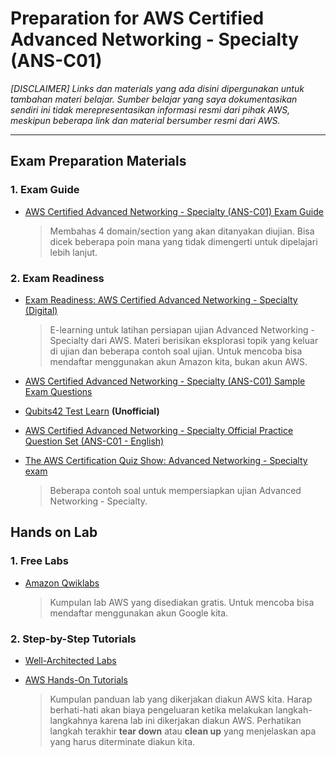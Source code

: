 # Preparation for AWS Certified Advanced Networking - Specialty (ANS-C01)
_[DISCLAIMER] Links dan materials yang ada disini dipergunakan untuk tambahan materi belajar. Sumber belajar yang saya dokumentasikan sendiri ini tidak merepresentasikan informasi resmi dari pihak AWS, meskipun beberapa link dan material bersumber resmi dari AWS._

---
## Exam Preparation Materials
### 1. Exam Guide
- [AWS Certified Advanced Networking - Specialty (ANS-C01) Exam Guide](https://d1.awsstatic.com/training-and-certification/docs-advnetworking-spec/AWS-Certified-Advanced-Networking-Specialty_Exam-Guide.pdf)

    > Membahas 4 domain/section yang akan ditanyakan diujian. Bisa dicek beberapa poin mana yang tidak dimengerti untuk dipelajari lebih lanjut.

### 2. Exam Readiness
- [Exam Readiness: AWS Certified Advanced Networking - Specialty (Digital)](https://explore.skillbuilder.aws/learn/course/internal/view/elearning/109/exam-readiness-aws-certified-advanced-networking-specialty-digital)

    > E-learning untuk latihan persiapan ujian Advanced Networking - Specialty dari AWS. Materi berisikan eksplorasi topik yang keluar di ujian dan beberapa contoh soal ujian. Untuk mencoba bisa mendaftar menggunakan akun Amazon kita, bukan akun AWS.

- [AWS Certified Advanced Networking - Specialty (ANS-C01) Sample Exam Questions](https://d1.awsstatic.com/training-and-certification/docs-advnetworking-spec/AWS-Certified-Advanced-Networking-Specialty_Sample-Questions.pdf)
- [Qubits42 Test Learn](https://www.koenig-solutions.com/aws) **(Unofficial)**
- [AWS Certified Advanced Networking - Specialty Official Practice Question Set (ANS-C01 - English)](https://explore.skillbuilder.aws/learn/course/internal/view/elearning/12676/aws-certified-advanced-networking-specialty-official-practice-question-set-ans-c01-english)
- [The AWS Certification Quiz Show: Advanced Networking - Specialty exam](https://explore.skillbuilder.aws/learn/course/internal/view/elearning/380/the-aws-certification-quiz-show-advanced-networking-specialty-exam)

    > Beberapa contoh soal untuk mempersiapkan ujian Advanced Networking - Specialty.

## Hands on Lab
### 1. Free Labs
- [Amazon Qwiklabs](https://amazon.qwiklabs.com/catalog?price%5B%5D=free)

    > Kumpulan lab AWS yang disediakan gratis. Untuk mencoba bisa mendaftar menggunakan akun Google kita.

### 2. Step-by-Step Tutorials
- [Well-Architected Labs](https://www.wellarchitectedlabs.com)
- [AWS Hands-On Tutorials](https://aws.amazon.com/getting-started/hands-on/?getting-started-all.sort-by=item.additionalFields.sortOrder&getting-started-all.sort-order=asc&awsf.getting-started-category=*all&awsf.getting-started-level=*all&awsf.getting-started-content-type=content-type%23how-to)

    > Kumpulan panduan lab yang dikerjakan diakun AWS kita. Harap berhati-hati akan biaya pengeluaran ketika melakukan langkah-langkahnya karena lab ini dikerjakan diakun AWS. Perhatikan langkah terakhir **tear down** atau **clean up** yang menjelaskan apa yang harus diterminate diakun kita.
